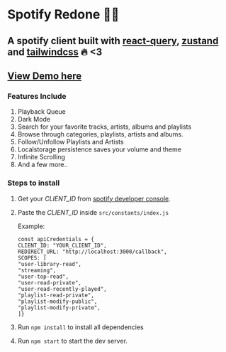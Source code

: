 # Spotify Redone 🎵🎉

## A spotify client built with [react-query](https://github.com/tannerlinsley/react-query), [zustand](https://github.com/pmndrs/zustand) and [tailwindcss](https://github.com/tailwindlabs/tailwindcss) 🔥 <3

## [View Demo here](https://rohitpotato.github.io/spotify-redone-react)

### Features Include

1. Playback Queue
2. Dark Mode
3. Search for your favorite tracks, artists, albums and playlists
4. Browse through categories, playlists, artists and albums.
5. Follow/Unfollow Playlists and Artists
6. Localstorage persistence saves your volume and theme
7. Infinite Scrolling
8. And a few more..

### Steps to install

1. Get your _CLIENT_ID_ from [spotify developer console](https://developer.spotify.com/dashboard/login).
2. Paste the _CLIENT_ID_ inside `src/constants/index.js`

   Example:

   ```
   const apiCredentials = {
   CLIENT_ID: "YOUR_CLIENT_ID",
   REDIRECT_URL: "http://localhost:3000/callback",
   SCOPES: [
   "user-library-read",
   "streaming",
   "user-top-read",
   "user-read-private",
   "user-read-recently-played",
   "playlist-read-private",
   "playlist-modify-public",
   "playlist-modify-private",
   ]}

   ```

3. Run `npm install` to install all dependencies
4. Run `npm start` to start the dev server.

